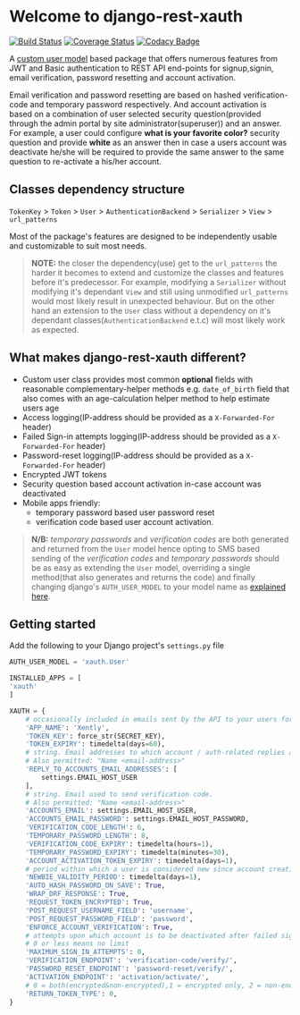 # Welcome to django-rest-xauth

[![Build Status](https://travis-ci.com/ajharry69/django-rest-xauth.svg?branch=master)](https://travis-ci.com/ajharry69/django-rest-xauth)
[![Coverage Status](https://coveralls.io/repos/github/ajharry69/django-rest-xauth/badge.svg?branch=master)](https://coveralls.io/github/ajharry69/django-rest-xauth?branch=master)
[![Codacy Badge](https://app.codacy.com/project/badge/Grade/5c5b5dbbe3204b3bae605d6b81800d73)](https://www.codacy.com/manual/ajharry69/django-rest-xauth?utm_source=github.com&amp;utm_medium=referral&amp;utm_content=ajharry69/django-rest-xauth&amp;utm_campaign=Badge_Grade)

A [custom user model](https://docs.djangoproject.com/en/dev/topics/auth/customizing/) 
based package that offers numerous features from JWT and Basic authentication to REST API end-points for signup,signin,
email verification, password resetting and account activation.
 
Email verification and password resetting are based on hashed verification-code and temporary password respectively. And 
account activation is based on a combination of user selected security question(provided through the admin portal by site 
administrator(superuser)) and an answer. For example, a user could configure **what is your favorite color?** security 
question and provide **white** as an answer then in case a users account was deactivate he/she will be required to provide 
the same answer to the same question to re-activate a his/her account.

## Classes dependency structure

`TokenKey` > `Token` > `User` > `AuthenticationBackend` > `Serializer` > `View` > `url_patterns`

Most of the package's features are designed to be independently usable and customizable to suit most needs.

>**NOTE:** the  closer the dependency(use) get to the `url_patterns` the harder it becomes to extend and customize the 
>classes and features before it's predecessor. For example, modifying a `Serializer` without modifying it's dependant 
>`View` and still using unmodified `url_patterns` would most likely result in unexpected behaviour. But on the other 
>hand an extension to the `User` class without a dependency on it's dependant classes(`AuthenticationBackend` e.t.c) 
>will most likely work as expected.

## What makes django-rest-xauth different?

- Custom user class provides most common **optional** fields with reasonable complementary-helper methods e.g. 
`date_of_birth` field that also comes with an age-calculation helper method to help estimate users age
- Access logging(IP-address should be provided as a `X-Forwarded-For` header)
- Failed Sign-in attempts logging(IP-address should be provided as a `X-Forwarded-For` header)
- Password-reset logging(IP-address should be provided as a `X-Forwarded-For` header)
- Encrypted JWT tokens
- Security question based account activation in-case account was deactivated
- Mobile apps friendly:
    - temporary password based user password reset
    - verification code based user account activation.

>**N/B:** _temporary passwords_ and _verification codes_ are both generated and returned from the `User` model hence 
>opting to SMS based sending of the _verification codes_ and _temporary passwords_ should be as easy as extending the 
>`User` model, overriding a single method(that also generates and returns the code) and finally changing django's 
>`AUTH_USER_MODEL` to your model name as [explained here](https://docs.djangoproject.com/en/dev/topics/auth/customizing/).

## Getting started
Add the following to your Django project's `settings.py` file

```python
AUTH_USER_MODEL = 'xauth.User'

INSTALLED_APPS = [
'xauth'
]

XAUTH = {
    # occasionally included in emails sent by the API to your users for familiarity
    'APP_NAME': 'Xently',
    'TOKEN_KEY': force_str(SECRET_KEY),
    'TOKEN_EXPIRY': timedelta(days=60),
    # string. Email addresses to which account / auth-related replies are to be sent.
    # Also permitted: "Name <email-address>"
    'REPLY_TO_ACCOUNTS_EMAIL_ADDRESSES': [
        settings.EMAIL_HOST_USER
    ],
    # string. Email used to send verification code.
    # Also permitted: "Name <email-address>"
    'ACCOUNTS_EMAIL': settings.EMAIL_HOST_USER,
    'ACCOUNTS_EMAIL_PASSWORD': settings.EMAIL_HOST_PASSWORD,
    'VERIFICATION_CODE_LENGTH': 6,
    'TEMPORARY_PASSWORD_LENGTH': 8,
    'VERIFICATION_CODE_EXPIRY': timedelta(hours=1),
    'TEMPORARY_PASSWORD_EXPIRY': timedelta(minutes=30),
    'ACCOUNT_ACTIVATION_TOKEN_EXPIRY': timedelta(days=1),
    # period within which a user is considered new since account creation date
    'NEWBIE_VALIDITY_PERIOD': timedelta(days=1),
    'AUTO_HASH_PASSWORD_ON_SAVE': True,
    'WRAP_DRF_RESPONSE': True,
    'REQUEST_TOKEN_ENCRYPTED': True,
    'POST_REQUEST_USERNAME_FIELD': 'username',
    'POST_REQUEST_PASSWORD_FIELD': 'password',
    'ENFORCE_ACCOUNT_VERIFICATION': True,
    # attempts upon which account is to be deactivated after failed sign-in attempts is reached.
    # 0 or less means no limit
    'MAXIMUM_SIGN_IN_ATTEMPTS': 0,
    'VERIFICATION_ENDPOINT': 'verification-code/verify/',
    'PASSWORD_RESET_ENDPOINT': 'password-reset/verify/',
    'ACTIVATION_ENDPOINT': 'activation/activate/',
    # 0 = both(encrypted&non-encrypted),1 = encrypted only, 2 = non-encrypted only
    'RETURN_TOKEN_TYPE': 0,  
}
```
